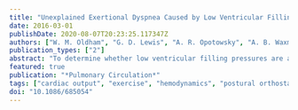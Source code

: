 ```yaml
---
title: "Unexplained Exertional Dyspnea Caused by Low Ventricular Filling Pressures: Results from Clinical Invasive Cardiopulmonary Exercise Testing"
date: 2016-03-01
publishDate: 2020-08-07T20:23:25.117347Z
authors: ["W. M. Oldham", "G. D. Lewis", "A. R. Opotowsky", "A. B. Waxman", "D. M. Systrom"]
publication_types: ["2"]
abstract: "To determine whether low ventricular filling pressures are a clinically relevant etiology of unexplained dyspnea on exertion, a database of 619 consecutive, clinically indicated invasive cardiopulmonary exercise tests (iCPETs) was reviewed to identify patients with low maximum aerobic capacity (VO<sub>2</sub>max) due to inadequate peak cardiac output (Q<sub>t</sub>max) with normal biventricular ejection fractions and without pulmonary hypertension (impaired: n = 49, VO<sub>2</sub>max = 53% predicted [interquartile range (IQR): 47%-64%], Q<sub>t</sub>max = 72% predicted [62%-76%]). These were compared to patients with a normal exercise response (normal: n = 28, VO<sub>2</sub>max = 86% predicted [84%-97%], Q<sub>t</sub>max = 108% predicted [97%-115%]). Before exercise, all patients received up to 2 L of intravenous normal saline to target an upright pulmonary capillary wedge pressure (PCWP) of $>$/=5 mmHg. Despite this treatment, biventricular filling pressures at peak exercise were lower in the impaired group than in the normal group (right atrial pressure [RAP]: 6 [IQR: 5-8] vs. 9 [7-10] mmHg, P = 0.004; PCWP: 12 [10-16] vs. 17 [14-19] mmHg, P $<$ 0.001), associated with decreased stroke volume (SV) augmentation with exercise (+13 ± 10 [standard deviation (SD)] vs. +18 ± 10 mL/m(2), P = 0.014). A review of hemodynamic data from 23 patients with low RAP on an initial iCPET who underwent a second iCPET after saline infusion (2.0 ± 0.5 L) demonstrated that 16 of 23 patients responded with increases in Q<sub>t</sub>max ([+24% predicted [IQR: 14%-34%]), VO<sub>2</sub>max (+10% predicted [7%-12%]), and maximum SV (+26% ± 17% [SD]). These data suggest that inadequate ventricular filling related to low venous pressure is a clinically relevant cause of exercise intolerance."
featured: true
publication: "*Pulmonary Circulation*"
tags: ["cardiac output", "exercise", "hemodynamics", "postural orthostatic tachycardia syndrome", "preload"]
doi: "10.1086/685054"
---
```


